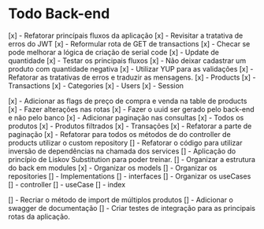 # Todo Back-end

[x] - Refatorar princípais fluxos da aplicação
[x] - Revisitar a tratativa de erros do JWT
[x] - Reformular rota de GET de transactions
[x] - Checar se pode melhorar a lógica de criação de serial code
[x] - Update de quantidade
[x] - Testar os principais fluxos
[x] - Não deixar cadastrar um produto com quantidade negativa
[x] - Utilizar YUP para as validações
[x] - Refatorar as tratativas de erros e traduzir as mensagens.
    [x] - Products
    [x] - Transactions
    [x] - Categories
    [x] - Users
    [x] - Session

[x] - Adicionar as flags de preço de compra e venda na table de products
[x] - Fazer alterações nas rotas
[x] - Fazer o uuid ser gerado pelo back-end e não pelo banco
[x] - Adicionar paginação nas consultas
  [x] - Todos os produtos
  [x] - Produtos filtrados
  [x] - Transações
[x] - Refatorar a parte de paginação
[x] - Refatorar para todos os métodos de do controller de products utilizar o custom repository
[] - Refatorar o código para utilizar inversão de dependências na chamada dos services
[] - Aplicação do princípio de Liskov Substitution para poder treinar.
[] - Organizar a estrutura do back em modules
  [x] - Organizar os models
  [] - Organizar os repositories
    [] - Implementations
    [] - interfaces
  [] - Organizar os useCases
    [] - controller
    [] - useCase
    [] - index

[] - Recriar o método de import de múltiplos produtos
[] - Adicionar o swagger de documentação
[] - Criar testes de integração para as principais rotas da aplicação.

